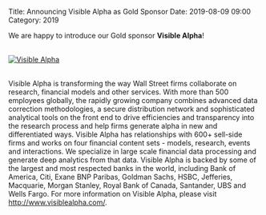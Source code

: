Title: Announcing Visible Alpha as Gold Sponsor
Date: 2019-08-09 09:00
Category: 2019

We are happy to introduce our Gold sponsor **Visible Alpha**!

<!-- PELICAN_END_SUMMARY -->
<br>
<div class="text-center">
  <a href="https://visiblealpha.com/" target="_blank">
    <img src="{static}/images/sponsors/visiblealpha.png" alt="Visible Alpha">
  </a>
</div>
<br>

Visible Alpha is transforming the way Wall Street firms collaborate on research, financial models and other services. With more than 500 employees globally, the rapidly growing company combines advanced data correction methodologies, a secure distribution network and sophisticated analytical tools on the front end to drive efficiencies and transparency into the research process and help firms generate alpha in new and differentiated ways. Visible Alpha has relationships with 600+ sell-side firms and works on four financial content sets - models, research, events and interactions. We specialize in large scale financial data processing and generate deep analytics from that data. Visible Alpha is backed by some of the largest and most respected banks in the world, including Bank of America, Citi, Exane BNP Paribas, Goldman Sachs, HSBC, Jefferies, Macquarie, Morgan Stanley, Royal Bank of Canada, Santander, UBS and Wells Fargo. For more information on Visible Alpha, please visit <a href="http://www.visiblealpha.com/" target="_blank">http://www.visiblealpha.com/</a>.
